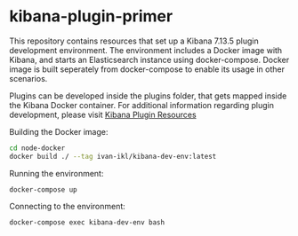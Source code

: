 # kibana-plugin-primer

This repository contains resources that set up a Kibana 7.13.5 plugin development environment. The environment includes a Docker image with Kibana, and starts an Elasticsearch instance using docker-compose. Docker image is built seperately from docker-compose to enable its usage in other scenarios.

Plugins can be developed inside the plugins folder, that gets mapped inside the Kibana Docker container. For additional information regarding plugin development, please visit [Kibana Plugin Resources](https://www.elastic.co/guide/en/kibana/current/development-plugin-resources.html)

Building the Docker image:
```bash
cd node-docker
docker build ./ --tag ivan-ikl/kibana-dev-env:latest
```

Running the environment:
```
docker-compose up
```

Connecting to the environment:
```
docker-compose exec kibana-dev-env bash
```
